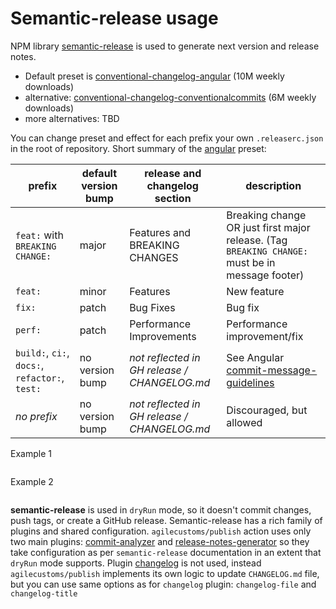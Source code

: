 # Semantic-release usage

NPM library [semantic-release](https://github.com/semantic-release) is used to generate next version and release notes.
- Default preset is [conventional-changelog-angular](https://www.npmjs.com/package/conventional-changelog-angular) (10M weekly downloads)
- alternative: [conventional-changelog-conventionalcommits](https://www.npmjs.com/package/conventional-changelog-conventionalcommits) (6M weekly downloads)
- more alternatives: TBD

You can change preset and effect for each prefix your own `.releaserc.json` in the root of repository.
Short summary of the [angular](https://github.com/angular/angular/blob/main/contributing-docs/commit-message-guidelines.md) preset:

| prefix                                         | default version bump | release and changelog section                | description                                                                                                                               |
|------------------------------------------------|----------------------|----------------------------------------------|-------------------------------------------------------------------------------------------------------------------------------------------|
| `feat:` with `BREAKING CHANGE:`                | major                | Features  and  BREAKING CHANGES              | Breaking change OR just first major release. (Tag `BREAKING CHANGE:` must be in message footer)                                           |
| `feat:`                                        | minor                | Features                                     | New feature                                                                                                                               |
| `fix:`                                         | patch                | Bug Fixes                                    | Bug fix                                                                                                                                   |
| `perf:`                                        | patch                | Performance Improvements                     | Performance improvement/fix                                                                                                               |
| `build:`, `ci:`, `docs:`, `refactor:`, `test:` | no version bump      | _not reflected in GH release / CHANGELOG.md_ | See Angular [commit-message-guidelines](https://github.com/angular/angular/blob/main/contributing-docs/commit-message-guidelines.md#type) |
| _no prefix_                                    | no version bump      | _not reflected in GH release / CHANGELOG.md_ | Discouraged, but allowed                                                                                                                  |

Example 1
```text
```

Example 2
```text
```

**semantic-release** is used in `dryRun` mode, so it doesn't commit changes, push tags, or create a GitHub release.
Semantic-release has a rich family of plugins and shared configuration. `agilecustoms/publish` action uses only two main plugins:
[commit-analyzer](https://github.com/semantic-release/commit-analyzer) and [release-notes-generator](https://github.com/semantic-release/release-notes-generator)
so they take configuration as per `semantic-release` documentation in an extent that `dryRun` mode supports.
Plugin [changelog](https://github.com/semantic-release/changelog) is not used,
instead `agilecustoms/publish` implements its own logic to update `CHANGELOG.md` file,
but you can use same options as for `changelog` plugin: `changelog-file` and `changelog-title`
